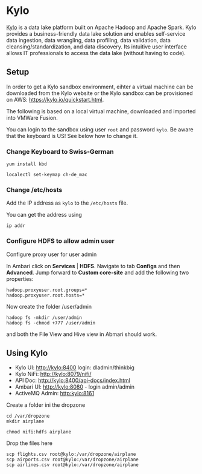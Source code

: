 # Kylo

[Kylo](http://kylo.io) is a data lake platform built on Apache Hadoop and Apache Spark. Kylo provides a business-friendly data lake solution and enables self-service data ingestion, data wrangling, data profiling, data validation, data cleansing/standardization, and data discovery. Its intuitive user interface allows IT professionals to access the data lake (without having to code).

## Setup
In order to get a Kylo sandbox environment, eihter a virtual machine can be downloaded from the Kylo website or the Kylo sandbox can be provisioned on AWS: <https://kylo.io/quickstart.html>.

The following is based on a local virtual machine, downloaded and imported into VMWare Fusion.

You can login to the sandbox using user `root` and password `kylo`. Be aware that the keyboard is US! See below how to change it. 


### Change Keyboard to Swiss-German

```
yum install kbd

localectl set-keymap ch-de_mac
```

### Change /etc/hosts
Add the IP address as `kylo` to the `/etc/hosts` file.

You can get the address using

```
ip addr
```

### Configure HDFS to allow admin user

Configure proxy user for user admin

In Ambari click on **Services** | **HDFS**. Navigate to tab **Configs** and then **Advanced**. 
Jump forward to **Custom core-site** and add the following two properties:

```
hadoop.proxyuser.root.groups=*
hadoop.proxyuser.root.hosts=*
```
 
Now create the folder /user/admin

```
hadoop fs -mkdir /user/admin
hadoop fs -chmod +777 /user/admin
```

and both the File View and Hive view in Abmari should work.

## Using Kylo

* Kylo UI: <http://kylo:8400> login: dladmin/thinkbig
* Kylo NiFi: <http://kylo:8079/nifi/>
* API Doc: <http://kylo:8400/api-docs/index.html>
* Ambari UI: <http://kylo:8080> - login admin/admin
* ActiveMQ Admin: <http:kylo:8161>


Create a folder ini the dropzone

```
cd /var/dropzone
mkdir airplane

chmod nifi:hdfs airplane
```

Drop the files here

```
scp flights.csv root@kylo:/var/dropzone/airplane
scp airports.csv root@kylo:/var/dropzone/airplane
scp airlines.csv root@kylo:/var/dropzone/airplane
```

